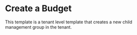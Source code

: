 # Create a Budget

This template is a tenant level template that creates a new child management group in the tenant.